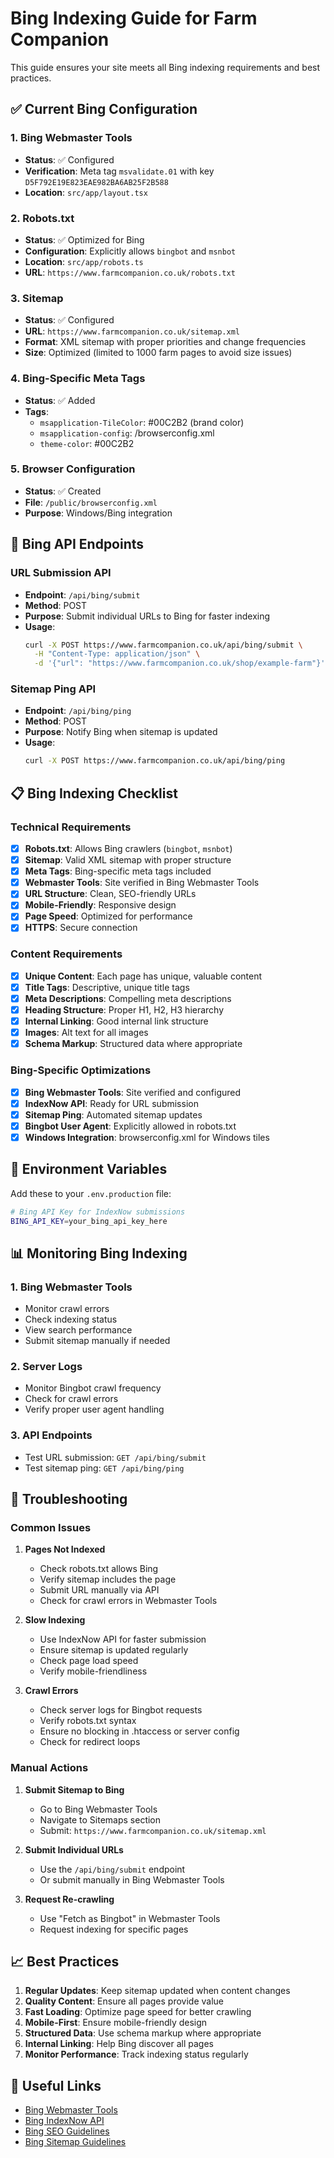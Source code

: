 # Bing Indexing Guide for Farm Companion

This guide ensures your site meets all Bing indexing requirements and best practices.

## ✅ Current Bing Configuration

### 1. Bing Webmaster Tools
- **Status**: ✅ Configured
- **Verification**: Meta tag `msvalidate.01` with key `D5F792E19E823EAE982BA6AB25F2B588`
- **Location**: `src/app/layout.tsx`

### 2. Robots.txt
- **Status**: ✅ Optimized for Bing
- **Configuration**: Explicitly allows `bingbot` and `msnbot`
- **Location**: `src/app/robots.ts`
- **URL**: `https://www.farmcompanion.co.uk/robots.txt`

### 3. Sitemap
- **Status**: ✅ Configured
- **URL**: `https://www.farmcompanion.co.uk/sitemap.xml`
- **Format**: XML sitemap with proper priorities and change frequencies
- **Size**: Optimized (limited to 1000 farm pages to avoid size issues)

### 4. Bing-Specific Meta Tags
- **Status**: ✅ Added
- **Tags**: 
  - `msapplication-TileColor`: #00C2B2 (brand color)
  - `msapplication-config`: /browserconfig.xml
  - `theme-color`: #00C2B2

### 5. Browser Configuration
- **Status**: ✅ Created
- **File**: `/public/browserconfig.xml`
- **Purpose**: Windows/Bing integration

## 🚀 Bing API Endpoints

### URL Submission API
- **Endpoint**: `/api/bing/submit`
- **Method**: POST
- **Purpose**: Submit individual URLs to Bing for faster indexing
- **Usage**: 
  ```bash
  curl -X POST https://www.farmcompanion.co.uk/api/bing/submit \
    -H "Content-Type: application/json" \
    -d '{"url": "https://www.farmcompanion.co.uk/shop/example-farm"}'
  ```

### Sitemap Ping API
- **Endpoint**: `/api/bing/ping`
- **Method**: POST
- **Purpose**: Notify Bing when sitemap is updated
- **Usage**:
  ```bash
  curl -X POST https://www.farmcompanion.co.uk/api/bing/ping
  ```

## 📋 Bing Indexing Checklist

### Technical Requirements
- [x] **Robots.txt**: Allows Bing crawlers (`bingbot`, `msnbot`)
- [x] **Sitemap**: Valid XML sitemap with proper structure
- [x] **Meta Tags**: Bing-specific meta tags included
- [x] **Webmaster Tools**: Site verified in Bing Webmaster Tools
- [x] **URL Structure**: Clean, SEO-friendly URLs
- [x] **Mobile-Friendly**: Responsive design
- [x] **Page Speed**: Optimized for performance
- [x] **HTTPS**: Secure connection

### Content Requirements
- [x] **Unique Content**: Each page has unique, valuable content
- [x] **Title Tags**: Descriptive, unique title tags
- [x] **Meta Descriptions**: Compelling meta descriptions
- [x] **Heading Structure**: Proper H1, H2, H3 hierarchy
- [x] **Internal Linking**: Good internal link structure
- [x] **Images**: Alt text for all images
- [x] **Schema Markup**: Structured data where appropriate

### Bing-Specific Optimizations
- [x] **Bing Webmaster Tools**: Site verified and configured
- [x] **IndexNow API**: Ready for URL submission
- [x] **Sitemap Ping**: Automated sitemap updates
- [x] **Bingbot User Agent**: Explicitly allowed in robots.txt
- [x] **Windows Integration**: browserconfig.xml for Windows tiles

## 🔧 Environment Variables

Add these to your `.env.production` file:

```bash
# Bing API Key for IndexNow submissions
BING_API_KEY=your_bing_api_key_here
```

## 📊 Monitoring Bing Indexing

### 1. Bing Webmaster Tools
- Monitor crawl errors
- Check indexing status
- View search performance
- Submit sitemap manually if needed

### 2. Server Logs
- Monitor Bingbot crawl frequency
- Check for crawl errors
- Verify proper user agent handling

### 3. API Endpoints
- Test URL submission: `GET /api/bing/submit`
- Test sitemap ping: `GET /api/bing/ping`

## 🚨 Troubleshooting

### Common Issues

1. **Pages Not Indexed**
   - Check robots.txt allows Bing
   - Verify sitemap includes the page
   - Submit URL manually via API
   - Check for crawl errors in Webmaster Tools

2. **Slow Indexing**
   - Use IndexNow API for faster submission
   - Ensure sitemap is updated regularly
   - Check page load speed
   - Verify mobile-friendliness

3. **Crawl Errors**
   - Check server logs for Bingbot requests
   - Verify robots.txt syntax
   - Ensure no blocking in .htaccess or server config
   - Check for redirect loops

### Manual Actions

1. **Submit Sitemap to Bing**
   - Go to Bing Webmaster Tools
   - Navigate to Sitemaps section
   - Submit: `https://www.farmcompanion.co.uk/sitemap.xml`

2. **Submit Individual URLs**
   - Use the `/api/bing/submit` endpoint
   - Or submit manually in Bing Webmaster Tools

3. **Request Re-crawling**
   - Use "Fetch as Bingbot" in Webmaster Tools
   - Request indexing for specific pages

## 📈 Best Practices

1. **Regular Updates**: Keep sitemap updated when content changes
2. **Quality Content**: Ensure all pages provide value
3. **Fast Loading**: Optimize page speed for better crawling
4. **Mobile-First**: Ensure mobile-friendly design
5. **Structured Data**: Use schema markup where appropriate
6. **Internal Linking**: Help Bing discover all pages
7. **Monitor Performance**: Track indexing status regularly

## 🔗 Useful Links

- [Bing Webmaster Tools](https://www.bing.com/webmasters/)
- [Bing IndexNow API](https://www.bing.com/indexnow)
- [Bing SEO Guidelines](https://www.bing.com/webmasters/help/webmaster-guidelines-30fba23a)
- [Bing Sitemap Guidelines](https://www.bing.com/webmasters/help/sitemaps-3b5cf6ed)
